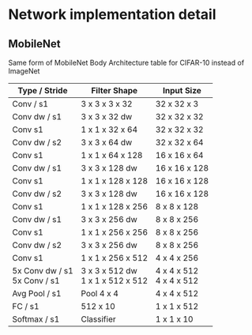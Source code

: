 # Network implementation detail

## MobileNet

Same form of MobileNet Body Architecture table for CIFAR-10 instead of ImageNet

| Type / Stride | Filter Shape | Input Size |
|---|---|---|
| Conv / s1 | 3 x 3 x 3 x 32 | 32 x 32 x 3 |
| Conv dw / s1 | 3 x 3 x 32 dw | 32 x 32 x 32 |
| Conv s1 | 1 x 1 x 32 x 64 | 32 x 32 x 32 |
| Conv dw / s2 | 3 x 3 x 64 dw | 32 x 32 x 64 |
| Conv s1 | 1 x 1 x 64 x 128 | 16 x 16 x 64 |
| Conv dw / s1 | 3 x 3 x 128 dw | 16 x 16 x 128 |
| Conv s1 | 1 x 1 x 128 x 128 | 16 x 16 x 128 |
| Conv dw / s2 | 3 x 3 x 128 dw | 16 x 16 x 128 |
| Conv s1 | 1 x 1 x 128 x 256 | 8 x 8 x 128 |
| Conv dw / s1 | 3 x 3 x 256 dw | 8 x 8 x 256 |
| Conv s1 | 1 x 1 x 256 x 256 | 8 x 8 x 256 |
| Conv dw / s2 | 3 x 3 x 256 dw | 8 x 8 x 256 |
| Conv s1 | 1 x 1 x 256 x 512 | 4 x 4 x 256 |
| 5x Conv dw / s1 <br> 5x Conv / s1 | 3 x 3 x 512 dw <br> 1 x 1 x 512 x 512 | 4 x 4 x 512 <br> 4 x 4 x 512 |
| Avg Pool / s1 | Pool 4 x 4 | 4 x 4 x 512 |
| FC / s1 | 512 x 10 | 1 x 1 x 512 |
| Softmax / s1 | Classifier | 1 x 1 x 10 |

